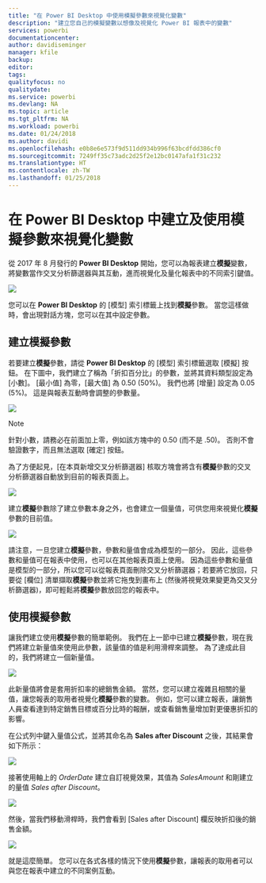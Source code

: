 ```yaml
---
title: "在 Power BI Desktop 中使用模擬參數來視覺化變數"
description: "建立您自己的模擬變數以想像及視覺化 Power BI 報表中的變數"
services: powerbi
documentationcenter: 
author: davidiseminger
manager: kfile
backup: 
editor: 
tags: 
qualityfocus: no
qualitydate: 
ms.service: powerbi
ms.devlang: NA
ms.topic: article
ms.tgt_pltfrm: NA
ms.workload: powerbi
ms.date: 01/24/2018
ms.author: davidi
ms.openlocfilehash: e0b8e6e573f9d511dd934b996f63bcdfdd386cf0
ms.sourcegitcommit: 7249ff35c73adc2d25f2e12bc0147afa1f31c232
ms.translationtype: HT
ms.contentlocale: zh-TW
ms.lasthandoff: 01/25/2018
---
```

# <a name="create-and-use-a-what-if-parameter-to-visualize-variables-in-power-bi-desktop"></a>在 Power BI Desktop 中建立及使用模擬參數來視覺化變數
從 2017 年 8 月發行的 **Power BI Desktop** 開始，您可以為報表建立**模擬**變數，將變數當作交叉分析篩選器與其互動，進而視覺化及量化報表中的不同索引鍵值。

![](media/desktop-what-if/what-if_01.png)

您可以在 **Power BI Desktop** 的 [模型] 索引標籤上找到**模擬**參數。 當您這樣做時，會出現對話方塊，您可以在其中設定參數。

## <a name="creating-a-what-if-parameter"></a>建立模擬參數
若要建立**模擬**參數，請從 **Power BI Desktop** 的 [模型] 索引標籤選取 [模擬] 按鈕。 在下圖中，我們建立了稱為「折扣百分比」的參數，並將其資料類型設定為 [小數]。 [最小值] 為零，[最大值] 為 0.50 (50%)。 我們也將 [增量] 設定為 0.05 (5%)。 這是與報表互動時會調整的參數量。

![](media/desktop-what-if/what-if_02.png)

> [!NOTE]
> 針對小數，請務必在前面加上零，例如該方塊中的 0.50 (而不是 .50)。 否則不會驗證數字，而且無法選取 [確定] 按鈕。
> 
> 

為了方便起見，[在本頁新增交叉分析篩選器] 核取方塊會將含有**模擬**參數的交叉分析篩選器自動放到目前的報表頁面上。

![](media/desktop-what-if/what-if_03.png)

建立**模擬**參數除了建立參數本身之外，也會建立一個量值，可供您用來視覺化**模擬**參數的目前值。

![](media/desktop-what-if/what-if_04.png)

請注意，一旦您建立**模擬**參數，參數和量值會成為模型的一部分。 因此，這些參數和量值可在報表中使用，也可以在其他報表頁面上使用。 因為這些參數和量值是模型的一部分，所以您可以從報表頁面刪除交叉分析篩選器；若要將它放回，只要從 [欄位] 清單擷取**模擬**參數並將它拖曳到畫布上 (然後將視覺效果變更為交叉分析篩選器)，即可輕鬆將**模擬**參數放回您的報表中。

## <a name="using-a-what-if-parameter"></a>使用模擬參數
讓我們建立使用**模擬**參數的簡單範例。 我們在上一節中已建立**模擬**參數，現在我們將建立新量值來使用此參數，該量值的值是利用滑桿來調整。 為了達成此目的，我們將建立一個新量值。

![](media/desktop-what-if/what-if_05.png)

此新量值將會是套用折扣率的總銷售金額。 當然，您可以建立複雜且相關的量值，讓您報表的取用者視覺化**模擬**參數的變數。 例如，您可以建立報表，讓銷售人員查看達到特定銷售目標或百分比時的報酬，或查看銷售量增加對更優惠折扣的影響。

在公式列中鍵入量值公式，並將其命名為 **Sales after Discount** 之後，其結果會如下所示：

![](media/desktop-what-if/what-if_06.png)

接著使用軸上的 *OrderDate* 建立自訂視覺效果，其值為 *SalesAmount* 和剛建立的量值 *Sales after Discount*。

![](media/desktop-what-if/what-if_07.png)

然後，當我們移動滑桿時，我們會看到 [Sales after Discount] 欄反映折扣後的銷售金額。

![](media/desktop-what-if/what-if_08.png)

就是這麼簡單。 您可以在各式各樣的情況下使用**模擬**參數，讓報表的取用者可以與您在報表中建立的不同案例互動。

